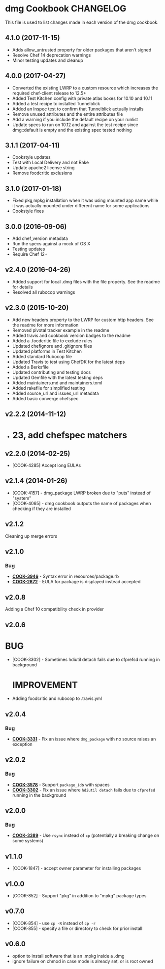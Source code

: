 # dmg Cookbook CHANGELOG

This file is used to list changes made in each version of the dmg cookbook.

## 4.1.0 (2017-11-15)

- Adds allow_untrusted property for older packages that aren't signed
- Resolve Chef 14 deprecation warnings
- Minor testing updates and cleanup

## 4.0.0 (2017-04-27)

- Converted the existing LWRP to a custom resource which increases the required chef-client release to 12.5+
- Added Test Kitchen config with private atlas boxes for 10.10 and 10.11
- Added a test recipe to installed Tunnelblick
- Added an Inspec test to confirm that Tunnelblick actually installs
- Remove unused attributes and the entire attributes file
- Add a warning if you include the default recipe on your runlist
- Update specs to run on 10.12 and against the test recipe since dmg::default is empty and the existing spec tested nothing

## 3.1.1 (2017-04-11)

- Cookstyle updates
- Test with Local Delivery and not Rake
- Update apache2 license string
- Remove foodcritic exclusions

## 3.1.0 (2017-01-18)

- Fixed pkg,mpkg installation when it was using mounted app name while it was actually mounted under different name for some applications
- Cookstyle fixes

## 3.0.0 (2016-09-06)

- Add chef_version metadata
- Run the specs against a mock of OS X
- Testing updates
- Require Chef 12+

## v2.4.0 (2016-04-26)

- Added support for local .dmg files with the file property. See the readme for details
- Resolved all rubocop warnings

## v2.3.0 (2015-10-20)

- Add new headers property to the LWRP for custom http headers. See the readme for more information
- Removed pivotal tracker example in the readme
- Added travis and cookbook version badges to the readme
- Added a .foodcritic file to exclude rules
- Updated chefignore and .gitignore files
- Updated platforms in Test Kitchen
- Added standard Rubocop file
- Updated Travis to test using ChefDK for the latest deps
- Added a Berksfile
- Updated contributing and testing docs
- Updated Gemfile with the latest testing deps
- Added maintainers.md and maintainers.toml
- Added rakefile for simplified testing
- Added source_url and issues_url metadata
- Added basic converge chefspec

## v2.2.2 (2014-11-12)

- # 23, add chefspec matchers

## v2.2.0 (2014-02-25)

- [COOK-4285] Accept long EULAs

## v2.1.4 (2014-01-26)

- [COOK-4157] - dmg_package LWRP broken due to "puts" instead of "system"
- [COOK-4065] - dmg cookbook outputs the name of packages when checking if they are installed

## v2.1.2

Cleaning up merge errors

## v2.1.0

### Bug

- **[COOK-3946](https://tickets.chef.io/browse/COOK-3946)** - Syntax error in resources/package.rb
- **[COOK-2672](https://tickets.chef.io/browse/COOK-2672)** - EULA for package is displayed instead accepted

## v2.0.8

Adding a Chef 10 compatibility check in provider

## v2.0.6

# BUG

- [COOK-3302] - Sometimes hdiutil detach fails due to cfprefsd running in background

  # IMPROVEMENT

- Adding foodcritic and rubocop to .travis.yml

## v2.0.4

### Bug

- **[COOK-3331](https://tickets.chef.io/browse/COOK-3331)** - Fix an issue where `dmg_package` with no source raises an exception

## v2.0.2

### Bug

- **[COOK-3578](https://tickets.chef.io/browse/COOK-3578)** - Support `package_id`s with spaces
- **[COOK-3302](https://tickets.chef.io/browse/COOK-3302)** - Fix an issue where `hdiutil detach` fails due to `cfprefsd` running in the background

## v2.0.0

### Bug

- **[COOK-3389](https://tickets.chef.io/browse/COOK-3389)** - Use `rsync` instead of `cp` (potentially a breaking change on some systems)

## v1.1.0

- [COOK-1847] - accept owner parameter for installing packages

## v1.0.0

- [COOK-852] - Support "pkg" in addition to "mpkg" package types

## v0.7.0

- [COOK-854] - use `cp -R` instead of `cp -r`
- [COOK-855] - specify a file or directory to check for prior install

## v0.6.0

- option to install software that is an .mpkg inside a .dmg
- ignore failure on chmod in case mode is already set, or is root owned
